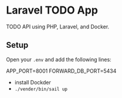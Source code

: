 # Laravel TODO App

TODO API using PHP, Laravel, and Docker.

## Setup

Open your `.env` and add the following lines:

APP_PORT=8001
FORWARD_DB_PORT=5434


- install Dockder
- `./vender/bin/sail up`